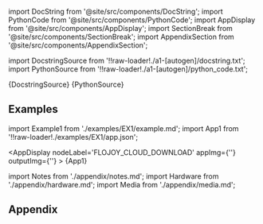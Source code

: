 [//]: # 'Custom component imports'

import DocString from '@site/src/components/DocString';
import PythonCode from '@site/src/components/PythonCode';
import AppDisplay from '@site/src/components/AppDisplay';
import SectionBreak from '@site/src/components/SectionBreak';
import AppendixSection from '@site/src/components/AppendixSection';

[//]: # 'Docstring'

import DocstringSource from '!!raw-loader!./a1-[autogen]/docstring.txt';
import PythonSource from '!!raw-loader!./a1-[autogen]/python_code.txt';

<DocString>{DocstringSource}</DocString>
<PythonCode GLink='LOADERS/CLOUD_DATABASE/FLOJOY_CLOUD_DOWNLOAD/FLOJOY_CLOUD_DOWNLOAD.py'>{PythonSource}</PythonCode>

<SectionBreak />

[//]: # 'Examples'

## Examples

import Example1 from './examples/EX1/example.md';
import App1 from '!!raw-loader!./examples/EX1/app.json';


<AppDisplay
nodeLabel='FLOJOY_CLOUD_DOWNLOAD'
appImg={''}
outputImg={''} >
{App1}
</AppDisplay>

<Example1 />

<SectionBreak />
  


[//]: # 'Appendix'

import Notes from './appendix/notes.md';
import Hardware from './appendix/hardware.md';
import Media from './appendix/media.md';

## Appendix

<AppendixSection index={0} folderPath='nodes/LOADERS/CLOUD_DATABASE/FLOJOY_CLOUD_DOWNLOAD/appendix/'><Notes /></AppendixSection>
<AppendixSection index={1} folderPath='nodes/LOADERS/CLOUD_DATABASE/FLOJOY_CLOUD_DOWNLOAD/appendix/'><Hardware /></AppendixSection>
<AppendixSection index={2} folderPath='nodes/LOADERS/CLOUD_DATABASE/FLOJOY_CLOUD_DOWNLOAD/appendix/'><Media /></AppendixSection>
